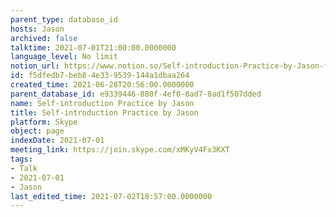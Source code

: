 ```yaml
---
parent_type: database_id
hosts: Jason
archived: false
talktime: 2021-07-01T21:00:00.0000000
language_level: No limit
notion_url: https://www.notion.so/Self-introduction-Practice-by-Jason-f5dfedb7beb84e339539144a1dbaa264
id: f5dfedb7-beb8-4e33-9539-144a1dbaa264
created_time: 2021-06-28T20:56:00.0000000
parent_database_id: e9339446-880f-4ef0-8ad7-8ad1f507dded
name: Self-introduction Practice by Jason
title: Self-introduction Practice by Jason
platform: Skype
object: page
indexDate: 2021-07-01
meeting_link: https://join.skype.com/xMKyV4Fx3KXT
tags:
- Talk
- 2021-07-01
- Jason
last_edited_time: 2021-07-02T18:57:00.0000000
---
```








